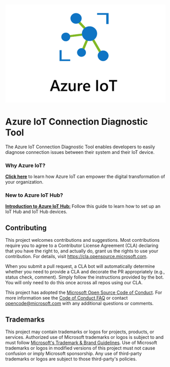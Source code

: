 #
<div align=center>
    <img src="./doc/images/azure_iot_banner.png"></img>
</div>

# Azure IoT Connection Diagnostic Tool

The Azure IoT Connection Diagnostic Tool enables developers to easily diagnose connection issues between their system and their IoT device.

### Why Azure IoT?

**[Click here](https://azure.microsoft.com/en-us/solutions/iot/)** to learn how Azure IoT can empower the digital transformation of your organization.

### New to Azure IoT Hub?

**[Introduction to Azure IoT Hub:](https://github.com/Azure/azure-iot-device-ecosystem/blob/master/setup_iothub.md)** Follow this guide to learn how to set up an IoT Hub and IoT Hub devices.

## Contributing

This project welcomes contributions and suggestions.  Most contributions require you to agree to a
Contributor License Agreement (CLA) declaring that you have the right to, and actually do, grant us
the rights to use your contribution. For details, visit https://cla.opensource.microsoft.com.

When you submit a pull request, a CLA bot will automatically determine whether you need to provide
a CLA and decorate the PR appropriately (e.g., status check, comment). Simply follow the instructions
provided by the bot. You will only need to do this once across all repos using our CLA.

This project has adopted the [Microsoft Open Source Code of Conduct](https://opensource.microsoft.com/codeofconduct/).
For more information see the [Code of Conduct FAQ](https://opensource.microsoft.com/codeofconduct/faq/) or
contact [opencode@microsoft.com](mailto:opencode@microsoft.com) with any additional questions or comments.

## Trademarks

This project may contain trademarks or logos for projects, products, or services. Authorized use of Microsoft 
trademarks or logos is subject to and must follow 
[Microsoft's Trademark & Brand Guidelines](https://www.microsoft.com/en-us/legal/intellectualproperty/trademarks/usage/general).
Use of Microsoft trademarks or logos in modified versions of this project must not cause confusion or imply Microsoft sponsorship.
Any use of third-party trademarks or logos are subject to those third-party's policies.
